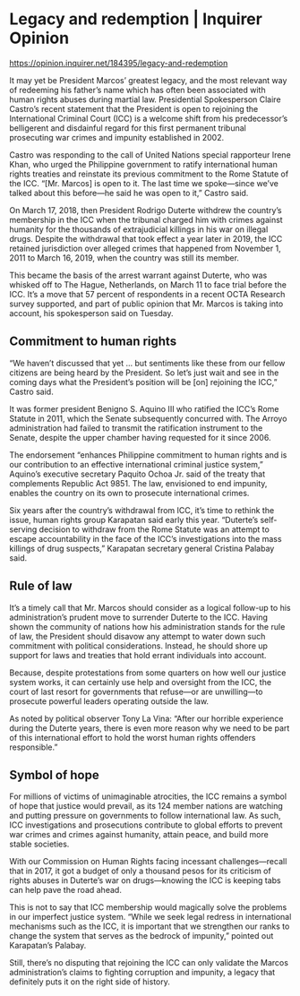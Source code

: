 # Legacy and redemption | Inquirer Opinion

https://opinion.inquirer.net/184395/legacy-and-redemption



It may yet be President Marcos’ greatest legacy, and the most relevant way of redeeming his father’s name which has often been associated with human rights abuses during martial law. Presidential Spokesperson Claire Castro’s recent statement that the President is open to rejoining the International Criminal Court (ICC) is a welcome shift from his predecessor’s belligerent and disdainful regard for this first permanent tribunal prosecuting war crimes and impunity established in 2002.

Castro was responding to the call of United Nations special rapporteur Irene Khan, who urged the Philippine government to ratify international human rights treaties and reinstate its previous commitment to the Rome Statute of the ICC. “[Mr. Marcos] is open to it. The last time we spoke—since we’ve talked about this before—he said he was open to it,” Castro said.

On March 17, 2018, then President Rodrigo Duterte withdrew the country’s membership in the ICC when the tribunal charged him with crimes against humanity for the thousands of extrajudicial killings in his war on illegal drugs. Despite the withdrawal that took effect a year later in 2019, the ICC retained jurisdiction over alleged crimes that happened from November 1, 2011 to March 16, 2019, when the country was still its member.

This became the basis of the arrest warrant against Duterte, who was whisked off to The Hague, Netherlands, on March 11 to face trial before the ICC. It’s a move that 57 percent of respondents in a recent OCTA Research survey supported, and part of public opinion that Mr. Marcos is taking into account, his spokesperson said on Tuesday.



##  Commitment to human rights



“We haven’t discussed that yet … but sentiments like these from our fellow citizens are being heard by the President. So let’s just wait and see in the coming days what the President’s position will be [on] rejoining the ICC,” Castro said.

It was former president Benigno S. Aquino III who ratified the ICC’s Rome Statute in 2011, which the Senate subsequently concurred with. The Arroyo administration had failed to transmit the ratification instrument to the Senate, despite the upper chamber having requested for it since 2006.

The endorsement “enhances Philippine commitment to human rights and is our contribution to an effective international criminal justice system,” Aquino’s executive secretary Paquito Ochoa Jr. said of the treaty that complements Republic Act 9851. The law, envisioned to end impunity, enables the country on its own to prosecute international crimes.

Six years after the country’s withdrawal from ICC, it’s time to rethink the issue, human rights group Karapatan said early this year. “Duterte’s self-serving decision to withdraw from the Rome Statute was an attempt to escape accountability in the face of the ICC’s investigations into the mass killings of drug suspects,” Karapatan secretary general Cristina Palabay said.



##  Rule of law



It’s a timely call that Mr. Marcos should consider as a logical follow-up to his administration’s prudent move to surrender Duterte to the ICC. Having shown the community of nations how his administration stands for the rule of law, the President should disavow any attempt to water down such commitment with political considerations. Instead, he should shore up support for laws and treaties that hold errant individuals into account.

Because, despite protestations from some quarters on how well our justice system works, it can certainly use help and oversight from the ICC, the court of last resort for governments that refuse—or are unwilling—to prosecute powerful leaders operating outside the law.

As noted by political observer Tony La Vina: “After our horrible experience during the Duterte years, there is even more reason why we need to be part of this international effort to hold the worst human rights offenders responsible.”



##  Symbol of hope



For millions of victims of unimaginable atrocities, the ICC remains a symbol of hope that justice would prevail, as its 124 member nations are watching and putting pressure on governments to follow international law. As such, ICC investigations and prosecutions contribute to global efforts to prevent war crimes and crimes against humanity, attain peace, and build more stable societies.

With our Commission on Human Rights facing incessant challenges—recall that in 2017, it got a budget of only a thousand pesos for its criticism of rights abuses in Duterte’s war on drugs—knowing the ICC is keeping tabs can help pave the road ahead.

This is not to say that ICC membership would magically solve the problems in our imperfect justice system. “While we seek legal redress in international mechanisms such as the ICC, it is important that we strengthen our ranks to change the system that serves as the bedrock of impunity,” pointed out Karapatan’s Palabay.

Still, there’s no disputing that rejoining the ICC can only validate the Marcos administration’s claims to fighting corruption and impunity, a legacy that definitely puts it on the right side of history.